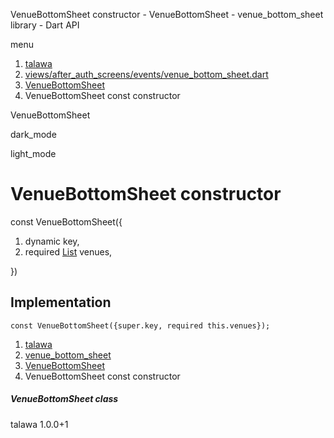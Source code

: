 




VenueBottomSheet constructor - VenueBottomSheet - venue\_bottom\_sheet library - Dart API







menu

1. [talawa](../../index.html)
2. [views/after\_auth\_screens/events/venue\_bottom\_sheet.dart](../../file-___home_harshil_Desktop_open-source_palisadoes_talawa_lib_views_after_auth_screens_events_venue_bottom_sheet/)
3. [VenueBottomSheet](../../file-___home_harshil_Desktop_open-source_palisadoes_talawa_lib_views_after_auth_screens_events_venue_bottom_sheet/VenueBottomSheet-class.html)
4. VenueBottomSheet const constructor

VenueBottomSheet


dark\_mode

light\_mode




# VenueBottomSheet constructor


const
VenueBottomSheet({

1. dynamic key,
2. required [List](https://api.flutter.dev/flutter/dart-core/List-class.html) venues,

})

## Implementation

```
const VenueBottomSheet({super.key, required this.venues});
```

 


1. [talawa](../../index.html)
2. [venue\_bottom\_sheet](../../file-___home_harshil_Desktop_open-source_palisadoes_talawa_lib_views_after_auth_screens_events_venue_bottom_sheet/)
3. [VenueBottomSheet](../../file-___home_harshil_Desktop_open-source_palisadoes_talawa_lib_views_after_auth_screens_events_venue_bottom_sheet/VenueBottomSheet-class.html)
4. VenueBottomSheet const constructor

##### VenueBottomSheet class





talawa
1.0.0+1






